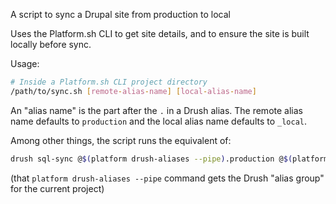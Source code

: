 A script to sync a Drupal site from production to local

Uses the Platform.sh CLI to get site details, and to ensure the site is built locally before sync.

Usage:

```bash
# Inside a Platform.sh CLI project directory
/path/to/sync.sh [remote-alias-name] [local-alias-name]
```

An "alias name" is the part after the `.` in a Drush alias. The remote alias name defaults to `production` and the local alias name defaults to `_local`.

Among other things, the script runs the equivalent of:

```bash
drush sql-sync @$(platform drush-aliases --pipe).production @$(platform drush-aliases --pipe)._local
```

(that `platform drush-aliases --pipe` command gets the Drush "alias group" for the current project)

